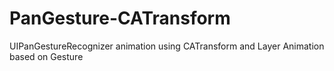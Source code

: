 # PanGesture-CATransform
UIPanGestureRecognizer animation using CATransform and Layer Animation based on Gesture
